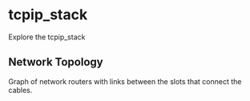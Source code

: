 # tcpip_stack

Explore the tcpip_stack

## Network Topology
Graph of network routers with links between the slots that connect the cables.


